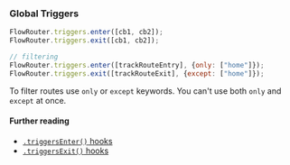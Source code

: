 ### Global Triggers

```js
FlowRouter.triggers.enter([cb1, cb2]);
FlowRouter.triggers.exit([cb1, cb2]);

// filtering
FlowRouter.triggers.enter([trackRouteEntry], {only: ["home"]});
FlowRouter.triggers.exit([trackRouteExit], {except: ["home"]});
```

To filter routes use `only` or `except` keywords.
You can't use both `only` and `except` at once.

#### Further reading
 - [`.triggersEnter()` hooks](https://github.com/VeliovGroup/flow-router/blob/master/docs/hooks/triggersEnter.md)
 - [`.triggersExit()` hooks](https://github.com/VeliovGroup/flow-router/blob/master/docs/hooks/triggersExit.md)
